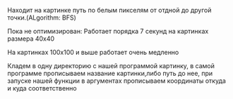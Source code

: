 Находит на картинке путь по белым пикселям от отдной до другой точки.(ALgorithm: BFS)

Пока не оптимизирован:
  Работает порядка 7 секунд на картинках размера 40х40
  
  На картинках 100х100 и выше работает очень медленно

Кладем в одну директорию с нашей программой картинку,
в самой программе прописываем название картинки,либо путь до нее,
при запуске нашей функции в аргументах прописываем координаты откуда и куда соответственно
